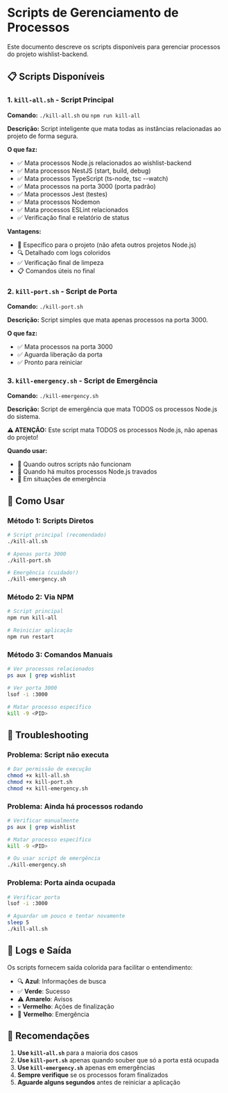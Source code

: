 # Scripts de Gerenciamento de Processos

Este documento descreve os scripts disponíveis para gerenciar processos do projeto wishlist-backend.

## 📋 Scripts Disponíveis

### 1. `kill-all.sh` - Script Principal
**Comando:** `./kill-all.sh` ou `npm run kill-all`

**Descrição:** Script inteligente que mata todas as instâncias relacionadas ao projeto de forma segura.

**O que faz:**
- ✅ Mata processos Node.js relacionados ao wishlist-backend
- ✅ Mata processos NestJS (start, build, debug)
- ✅ Mata processos TypeScript (ts-node, tsc --watch)
- ✅ Mata processos na porta 3000 (porta padrão)
- ✅ Mata processos Jest (testes)
- ✅ Mata processos Nodemon
- ✅ Mata processos ESLint relacionados
- ✅ Verificação final e relatório de status

**Vantagens:**
- 🎯 Específico para o projeto (não afeta outros projetos Node.js)
- 🔍 Detalhado com logs coloridos
- ✅ Verificação final de limpeza
- 📋 Comandos úteis no final

### 2. `kill-port.sh` - Script de Porta
**Comando:** `./kill-port.sh`

**Descrição:** Script simples que mata apenas processos na porta 3000.

**O que faz:**
- ✅ Mata processos na porta 3000
- ✅ Aguarda liberação da porta
- ✅ Pronto para reiniciar

### 3. `kill-emergency.sh` - Script de Emergência
**Comando:** `./kill-emergency.sh`

**Descrição:** Script de emergência que mata TODOS os processos Node.js do sistema.

**⚠️ ATENÇÃO:** Este script mata TODOS os processos Node.js, não apenas do projeto!

**Quando usar:**
- 🚨 Quando outros scripts não funcionam
- 🚨 Quando há muitos processos Node.js travados
- 🚨 Em situações de emergência

## 🚀 Como Usar

### Método 1: Scripts Diretos
```bash
# Script principal (recomendado)
./kill-all.sh

# Apenas porta 3000
./kill-port.sh

# Emergência (cuidado!)
./kill-emergency.sh
```

### Método 2: Via NPM
```bash
# Script principal
npm run kill-all

# Reiniciar aplicação
npm run restart
```

### Método 3: Comandos Manuais
```bash
# Ver processos relacionados
ps aux | grep wishlist

# Ver porta 3000
lsof -i :3000

# Matar processo específico
kill -9 <PID>
```

## 🔧 Troubleshooting

### Problema: Script não executa
```bash
# Dar permissão de execução
chmod +x kill-all.sh
chmod +x kill-port.sh
chmod +x kill-emergency.sh
```

### Problema: Ainda há processos rodando
```bash
# Verificar manualmente
ps aux | grep wishlist

# Matar processo específico
kill -9 <PID>

# Ou usar script de emergência
./kill-emergency.sh
```

### Problema: Porta ainda ocupada
```bash
# Verificar porta
lsof -i :3000

# Aguardar um pouco e tentar novamente
sleep 5
./kill-all.sh
```

## 📝 Logs e Saída

Os scripts fornecem saída colorida para facilitar o entendimento:
- 🔍 **Azul**: Informações de busca
- ✅ **Verde**: Sucesso
- ⚠️ **Amarelo**: Avisos
- 💀 **Vermelho**: Ações de finalização
- 🚨 **Vermelho**: Emergência

## 🎯 Recomendações

1. **Use `kill-all.sh`** para a maioria dos casos
2. **Use `kill-port.sh`** apenas quando souber que só a porta está ocupada
3. **Use `kill-emergency.sh`** apenas em emergências
4. **Sempre verifique** se os processos foram finalizados
5. **Aguarde alguns segundos** antes de reiniciar a aplicação
